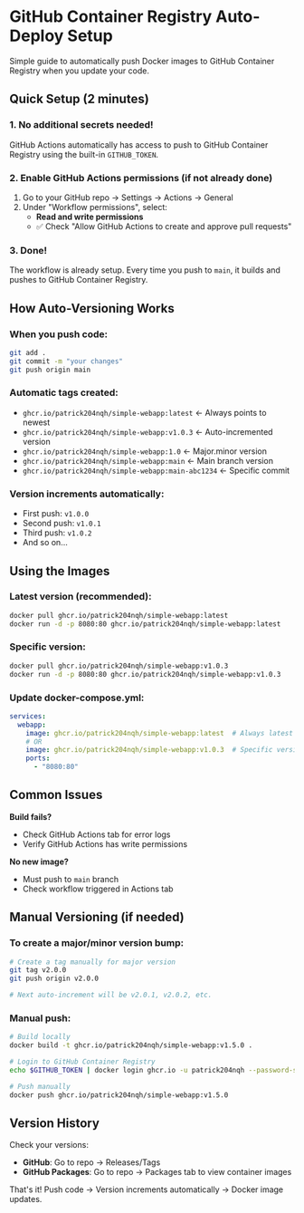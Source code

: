 # GitHub Container Registry Auto-Deploy Setup

Simple guide to automatically push Docker images to GitHub Container Registry when you update your code.

## Quick Setup (2 minutes)

### 1. No additional secrets needed!
GitHub Actions automatically has access to push to GitHub Container Registry using the built-in `GITHUB_TOKEN`.

### 2. Enable GitHub Actions permissions (if not already done)
1. Go to your GitHub repo → Settings → Actions → General
2. Under "Workflow permissions", select:
   - **Read and write permissions**
   - ✅ Check "Allow GitHub Actions to create and approve pull requests"

### 3. Done!
The workflow is already setup. Every time you push to `main`, it builds and pushes to GitHub Container Registry.

## How Auto-Versioning Works

### When you push code:
```bash
git add .
git commit -m "your changes"
git push origin main
```

### Automatic tags created:
- `ghcr.io/patrick204nqh/simple-webapp:latest` ← Always points to newest
- `ghcr.io/patrick204nqh/simple-webapp:v1.0.3` ← Auto-incremented version
- `ghcr.io/patrick204nqh/simple-webapp:1.0` ← Major.minor version
- `ghcr.io/patrick204nqh/simple-webapp:main` ← Main branch version  
- `ghcr.io/patrick204nqh/simple-webapp:main-abc1234` ← Specific commit

### Version increments automatically:
- First push: `v1.0.0`
- Second push: `v1.0.1` 
- Third push: `v1.0.2`
- And so on...

## Using the Images

### Latest version (recommended):
```bash
docker pull ghcr.io/patrick204nqh/simple-webapp:latest
docker run -d -p 8080:80 ghcr.io/patrick204nqh/simple-webapp:latest
```

### Specific version:
```bash
docker pull ghcr.io/patrick204nqh/simple-webapp:v1.0.3
docker run -d -p 8080:80 ghcr.io/patrick204nqh/simple-webapp:v1.0.3
```

### Update docker-compose.yml:
```yaml
services:
  webapp:
    image: ghcr.io/patrick204nqh/simple-webapp:latest  # Always latest
    # OR
    image: ghcr.io/patrick204nqh/simple-webapp:v1.0.3  # Specific version
    ports:
      - "8080:80"
```

## Common Issues

**Build fails?** 
- Check GitHub Actions tab for error logs
- Verify GitHub Actions has write permissions

**No new image?**
- Must push to `main` branch
- Check workflow triggered in Actions tab

## Manual Versioning (if needed)

### To create a major/minor version bump:
```bash
# Create a tag manually for major version
git tag v2.0.0
git push origin v2.0.0

# Next auto-increment will be v2.0.1, v2.0.2, etc.
```

### Manual push:
```bash
# Build locally
docker build -t ghcr.io/patrick204nqh/simple-webapp:v1.5.0 .

# Login to GitHub Container Registry
echo $GITHUB_TOKEN | docker login ghcr.io -u patrick204nqh --password-stdin

# Push manually  
docker push ghcr.io/patrick204nqh/simple-webapp:v1.5.0
```

## Version History

Check your versions:
- **GitHub**: Go to repo → Releases/Tags
- **GitHub Packages**: Go to repo → Packages tab to view container images

That's it! Push code → Version increments automatically → Docker image updates.